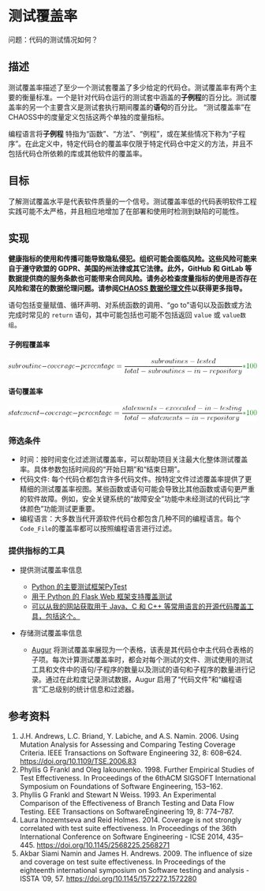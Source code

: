 # 测试覆盖率

问题：代码的测试情况如何？

## 描述
测试覆盖率描述了至少一个测试套覆盖了多少给定的代码仓。测试覆盖率有两个主要的衡量标准。一个是针对代码仓运行的测试套中涵盖的**子例程**的百分比。测试覆盖率的另一个主要含义是测试套执行期间覆盖的**语句**的百分比。 “测试覆盖率”在CHAOSS中的度量定义包括这两个单独的度量指标。

编程语言将**子例程** 特指为“函数”、“方法”、“例程”，或在某些情况下称为“子程序”。在此定义中，特定代码仓的覆盖率仅限于特定代码仓中定义的方法，并且不包括代码仓所依赖的库或其他软件的覆盖率。

## 目标

了解测试覆盖水平是代表软件质量的一个信号。测试覆盖率低的代码表明软件工程实践可能不太严格，并且相应地增加了在部署和使用时检测到缺陷的可能性。

## 实现

__健康指标的使用和传播可能导致隐私侵犯。组织可能会面临风险。这些风险可能来自于遵守欧盟的 GDPR、美国的州法律或其它法律。此外，GitHub 和 GitLab 等数据提供商的服务条款也可能带来合同风险。请务必检查度量指标的使用是否存在风险和潜在的数据伦理问题。请参阅[CHAOSS 数据伦理文件](https://github.com/chaoss/metrics/tree/main/resources)以获得更多指导。__


语句包括变量赋值、循环声明、对系统函数的调用、“go to”语句以及函数或方法完成时常见的 `return` 语句，其中可能包括也可能不包括返回 `value` 或 `value数组`。

#### 子例程覆盖率

![Subroutine Coverage](images/test-coverage_subroutine-coverage.png)

#### 语句覆盖率

![Statement Coverage](images/test-coverage_statement-coverage.png)

### 筛选条件
* 时间：按时间变化过滤测试覆盖率，可以帮助项目关注最大化整体测试覆盖率。具体参数包括时间段的“开始日期”和“结束日期”。
* 代码文件: 每个代码仓都包含许多代码文件。按特定文件过滤覆盖率提供了更精细的测试覆盖率视图。某些函数或语句可能会导致比其他函数或语句更严重的软件故障。例如，安全关键系统的“故障安全”功能中未经测试的代码比“字体颜色”功能测试更重要。
* 编程语言：大多数当代开源软件代码仓都包含几种不同的编程语言。每个`Code_File`的覆盖率都可以按照编程语言进行过滤。

### 提供指标的工具
- 提供测试覆盖率信息 
  * [Python 的主要测试框架PyTest](https://docs.pytest.org/en/latest/)
  * [用于 Python 的 Flask Web 框架支持覆盖测试](http://flask.pocoo.org/docs/1.0/tutorial/tests/)
  * [可以从我的网站获取用于 Java、C 和 C++ 等常用语言的开源代码覆盖工具，包括这个。](https://stackify.com/code-coverage-tools/#OpenSource)

- 存储测试覆盖率信息 
  * [Augur](https://github.com/chaoss/augur) 将测试覆盖率展现为一个表格，该表是其代码仓中主代码仓表格的子项。每次计算测试覆盖率时，都会对每个测试的文件、测试使用的测试工具和文件中的语句/子程序的数量以及测试的语句和子程序的数量进行记录。通过在此粒度记录测试数据，Augur 启用了“代码文件”和“编程语言”汇总级别的统计信息和过滤器。


## 参考资料
1. J.H. Andrews, L.C. Briand, Y. Labiche, and A.S. Namin. 2006. Using Mutation Analysis for Assessing and Comparing Testing Coverage Criteria. IEEE Transactions on Software Engineering 32, 8: 608–624. https://doi.org/10.1109/TSE.2006.83
2. Phyllis G Frankl and Oleg Iakounenko. 1998. Further Empirical Studies of Test Effectiveness. In Proceedings of the 6thACM SIGSOFT International Symposium on Foundations of Software Engineering, 153–162.
3. Phyllis G Frankl and Stewart N Weiss. 1993. An Experimental Comparison of the Effectiveness of Branch Testing and Data Flow Testing. EEE Transactions on SoftwareEngineering 19, 8: 774–787.
4. Laura Inozemtseva and Reid Holmes. 2014. Coverage is not strongly correlated with test suite effectiveness. In Proceedings of the 36th International Conference on Software Engineering - ICSE 2014, 435–445. https://doi.org/10.1145/2568225.2568271
5. Akbar Siami Namin and James H. Andrews. 2009. The influence of size and coverage on test suite effectiveness. In Proceedings of the eighteenth international symposium on Software testing and analysis - ISSTA ’09, 57. https://doi.org/10.1145/1572272.1572280
